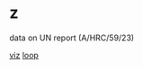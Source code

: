 # z
data on UN report (A/HRC/59/23)

[viz](https://sio-mchezo.github.io/z/list.html)
[loop](https://sio-mchezo.github.io/z/img.html)
